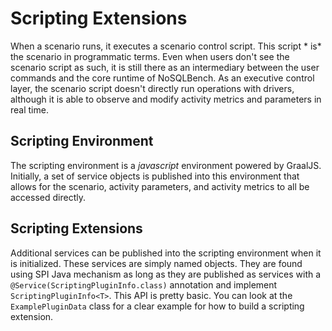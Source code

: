 # Scripting Extensions

When a scenario runs, it executes a scenario control script. This script *
is* the scenario in programmatic terms. Even when users don't see the
scenario script as such, it is still there as an intermediary between the
user commands and the core runtime of NoSQLBench. As an executive control
layer, the scenario script doesn't directly run operations with drivers,
although it is able to observe and modify activity metrics and parameters
in real time.

## Scripting Environment

The scripting environment is a _javascript_ environment powered by
GraalJS. Initially, a set of service objects is published into this
environment that allows for the scenario, activity parameters, and
activity metrics to all be accessed directly.

## Scripting Extensions

Additional services can be published into the scripting environment when
it is initialized. These services are simply named objects. They are found
using SPI Java mechanism as long as they are published as services with
a `@Service(ScriptingPluginInfo.class)` annotation and
implement `ScriptingPluginInfo<T>`. This API is pretty basic. You can look
at the `ExamplePluginData` class for a clear example for how to build a
scripting extension.

